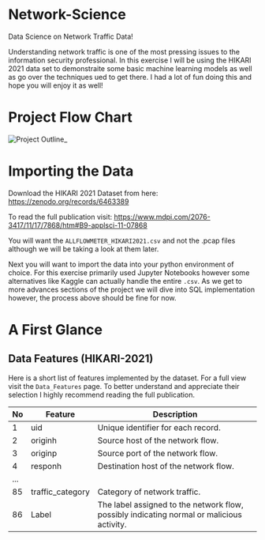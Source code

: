 # Network-Science
Data Science on Network Traffic Data!

Understanding network traffic is one of the most pressing issues to the information security professional. In this exercise I will be using the HIKARI 2021 data set to demonstraite some basic machine learning models as well as go over the techniques ued to get there. I had a lot of fun doing this and hope you will enjoy it as well!

# Project Flow Chart
![Project Outline_](https://github.com/tngos17/Network-Science/assets/64931318/f4348a9c-994c-493e-8d2d-81bbbf08275d)

# Importing the Data
Download the HIKARI 2021 Dataset from here: https://zenodo.org/records/6463389

To read the full publication visit: https://www.mdpi.com/2076-3417/11/17/7868/htm#B9-applsci-11-07868

You will want the `ALLFLOWMETER_HIKARI2021.csv` and not the .pcap files although we will be taking a look at them later.

Next you will want to import the data into your python environment of choice. For this exercise primarily used Jupyter Notebooks however some alternatives like Kaggle can actually handle the entire `.csv`. As we get to more advances sections of the project we will dive into SQL implementation however, the process above should be fine for now.

# A First Glance 

## Data Features (HIKARI-2021)
Here is a short list of features implemented by the dataset. For a full view visit the `Data_Features` page. To better understand and appreciate their selection I highly recommend reading the full publication.

| No  | Feature                        | Description                                         |
|----|--------------------------------|-----------------------------------------------------|
| 1  | uid                            | Unique identifier for each record.                   |
| 2  | originh                        | Source host of the network flow.                     |
| 3  | originp                        | Source port of the network flow.                     |
| 4  | responh                         | Destination host of the network flow.                |
| ...|  | | |
| 85 | traffic_category                | Category of network traffic.                       |
| 86 | Label                           | The label assigned to the network flow, possibly indicating normal or malicious activity.|

